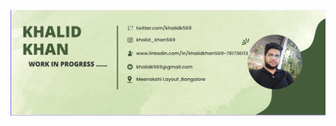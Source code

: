 [![GitHub Banner - Khalid Khan](https://github.com/khalid569/khalid569/blob/main/Screenshot%202022-09-27%20at%2012.38.05%20AM.png)](https://twitter.com/intent/follow?screen_name=khalidk569)

<!--
**khalid569/khalid569** is a ✨ _special_ ✨ repository because its `README.md` (this file) appears on your GitHub profile.

Here are some ideas to get you started:

- 🔭 I’m currently working on ...
- 🌱 I’m currently learning ...
- 👯 I’m looking to collaborate on ...
- 🤔 I’m looking for help with ...
- 💬 Ask me about ...
- 📫 How to reach me: ...
- 😄 Pronouns: ...
- ⚡ Fun fact: ...
-->
